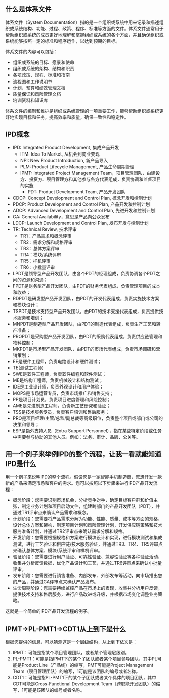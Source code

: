 ## 什么是体系文件

体系文件（System Documentation）指的是一个组织或系统中用来记录和描述组织或系统结构、功能、过程、政策、程序、标准等方面的文件。体系文件通常用于帮助组织或系统的成员更好地理解和掌握组织或系统的各个方面，并且确保组织或系统能够按照一定的标准和程序运作，以达到预期的目标。

体系文件的内容可以包括：

*   组织或系统的目标、愿景和使命
*   组织或系统的架构、结构和职责
*   各项政策、规程、标准和指南
*   流程图和工作说明书
*   计划、预算和绩效管理文档
*   质量保证和风险管理文档
*   培训资料和知识库

体系文件的编制和维护是组织或系统管理的一项重要工作，能够帮助组织或系统更好地实现目标和任务，提高效率和质量，确保一致性和稳定性。

## IPD概念
*   IPD: Integrated Product Development, 集成产品开发
    *   ITM: Idea To Market, 从机会到商业变现
    *   NPI: New Product Introduction, 新产品导入
    *   PLM: Product Lifecycle Management, 产品生命周期管理
    *   IPMT: Integrated Project Management Team，项目管理团队，由建设方、投资方、项目管理方和其他参与各方代表组成，负责协调和监督项目的实施
        *   PDT: Product Development Team, 产品开发团队
*   CDCP: Concept Development and Control Plan, 概念开发和控制计划
*   PDCP: Product Development and Control Plan, 产品开发和控制计划
*   ADCP: Advanced Development and Control Plan, 先进开发和控制计划
*   GA: General Availability，意思是产品向公众发布
*   LDCP: Launch Development and Control Plan, 发布开发与控制计划
*   TR: Technical Review, 技术评审
    *   TR1：产品需求和概念评审
    *   TR2：需求分解和规格评审&#x20;
    *   TR3：总体方案评审
    *   TR4：模块/系统评审&#x20;
    *   TR5：样机评审&#x20;
    *   TR6：小批量评审
*   LPDT是领导型产品开发团队，由各个PDT的经理组成，负责协调各个PDT之间的资源和沟通；
*   FPDT是财务型产品开发团队，由PDT的财务代表组成，负责管理项目的成本和收益；
*   RDPDT是研发型产品开发团队，由PDT的开发代表组成，负责实施技术方案和模块设计；
*   TSPDT是技术支持型产品开发团队，由PDT的技术支援代表组成，负责提供技术服务和培训；
*   MNPDT是制造型产品开发团队，由PDT的制造代表组成，负责生产工艺和转产准备；
*   PROPDT是采购型产品开发团队，由PDT的采购代表组成，负责供应链管理和物料控制；
*   MKPDT是市场型产品开发团队，由PDT的市场代表组成，负责市场调研和营销策划；
*   EE是硬件工程师，负责电路设计和硬件测试；
*   TE(测试工程师）
*   SWE是软件工程师，负责软件编程和软件测试；
*   ME是结构工程师，负责机械设计和结构测试；
*   IDE是工业设计师，负责外观设计和用户体验；
*   MOPS是市场运营专员，负责市场推广和销售支持；
*   PP是项目计划员，负责项目进度管理和风险控制；
*   AME是先进制造工程师，负责新工艺研究和验证；
*   TSS是技术服务专员，负责客户培训和售后服务；
*   PRO是项目经理/主管/总监/副总裁等高级职位，负责整个项目或部门或公司的决策和领导；
*   ESP是额外支持人员（Extra Support Personnel），指在某些特定阶段或任务中需要参与协助的其他人员。例如：法务、审计、品牌、公关等。


## 用一个例子来举例IPD的整个流程，让我一看就能知道IPD是什么

用一个例子来说明IPD的整个流程。假设您是一家智能手机制造商，您想开发一款新的产品来满足市场和客户的需求。您可以按照以下步骤来进行IPD产品开发流程：

*   概念阶段：您需要识别市场机会，分析竞争对手，确定目标客户群和价值主张，制定业务计划和项目启动文件，组建跨部门的产品开发团队（PDT），并通过TR1评审点来确认产品需求和概念。
*   计划阶段：您需要将产品需求分解为功能、性能、质量、成本等方面的规格，设计总体方案和架构，制定项目计划和风险管理计划，开发供应链策略和技术服务准备计划，并通过TR2评审点来确认需求分解和规格。
*   开发阶段：您需要根据规格和方案进行模块设计和实现，进行模块测试和集成测试，进行工艺验证和供应链/技术服务验证，并通过TR3、TR4、TR5评审点来确认总体方案、模块/系统评审和样机评审。
*   验证阶段：您需要进行用户验证、可靠性验证、兼容性验证等各种验证活动，收集并分析反馈数据，优化产品设计和工艺，并通过TR6评审点来确认小批量评审。
*   发布阶段：您需要进行销售准备、内部发布、外部发布等活动，向市场推出您的产品，并通过GA评审点来确认产品发布。
*   生命周期阶段：您需要持续监控产品在市场上的表现，收集并分析用户反馈，提供技术支持和售后服务，进行产品改进或升级，并根据市场变化调整业务策略。

这就是一个简单的IPD产品开发流程的例子。

## IPMT->PL-PMT1->CDT1从上到下是什么
根据您提供的信息，可以猜测这是一个层级结构，从上到下依次是：
1.  IPMT：可能是指某个项目管理团队，或者某个管理层级别。    
2.  PL-PMT1：可能是指IPMT下的某个子团队或者某个项目领导团队，其中PL可能是Product Line（产品线）的缩写，PMT可能是Project Management Team（项目管理团队）的缩写，1可能是该团队的编号或者名称。
3.  CDT1：可能是指PL-PMT1下的某个子团队或者某个具体的项目团队，其中CDT可能是Cross-Functional Development Team（跨职能开发团队）的缩写，1可能是该团队的编号或者名称。
